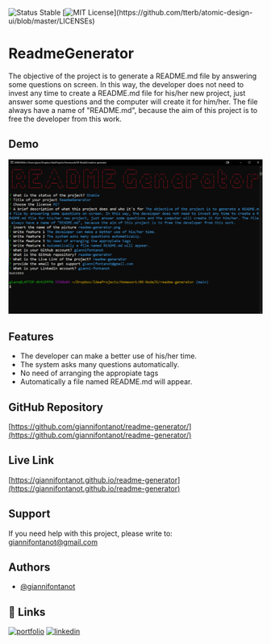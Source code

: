 
![Status Stable](https://img.shields.io/badge/Status-Stable-blue)
[![MIT License](https://img.shields.io/apm/l/atomic-design-ui.svg?)](https://github.com/tterb/atomic-design-ui/blob/master/LICENSEs)
# ReadmeGenerator
The objective of the project is to generate a README.md file by answering some questions on screen. In this way, the developer does not need to invest any time to create a README.md file for his/her new project, just answer some questions and the computer will create it for him/her. The file always have a name of "README.md", because the aim of this project is to free the developer from this work.
## Demo
![readme-generator.png](readme-generator.png)
## Features
- The developer can make a better use of his/her time.
- The system asks many questions automatically.
- No need of arranging the appropiate tags
- Automatically a file named README.md will appear.
## GitHub Repository
[https://github.com/giannifontanot/readme-generator/](https://github.com/giannifontanot/readme-generator/)
## Live Link
[https://giannifontanot.github.io/readme-generator](https://giannifontanot.github.io/readme-generator)
## Support
If you need help with this project, please write to: [giannifontanot@gmail.com](https://mailto:giannifontanot@gmail.com)
## Authors
 - [@giannifontanot](https://www.github.com/giannifontanot)
## 🔗 Links
[![portfolio](https://img.shields.io/badge/my_portfolio-000?style=for-the-badge&logo=ko-fi&logoColor=white)](https://github.com/undefined/)
[![linkedin](https://img.shields.io/badge/linkedin-0A66C2?style=for-the-badge&logo=linkedin&logoColor=white)](https://www.linkedin.com/in/gianni-fontanot/)